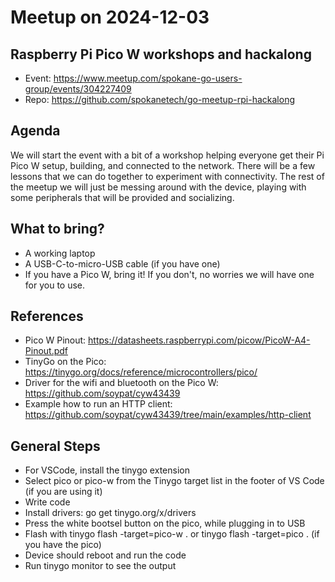 # Meetup on 2024-12-03

## Raspberry Pi Pico W workshops and hackalong

* Event: https://www.meetup.com/spokane-go-users-group/events/304227409
* Repo: https://github.com/spokanetech/go-meetup-rpi-hackalong

## Agenda

We will start the event with a bit of a workshop helping everyone get their Pi Pico W setup, building, and connected to the network. There will be a few lessons that we can do together to experiment with connectivity. The rest of the meetup we will just be messing around with the device, playing with some peripherals that will be provided and socializing.

## What to bring?

* A working laptop
* A USB-C-to-micro-USB cable (if you have one)
* If you have a Pico W, bring it! If you don't, no worries we will have one for you to use.

## References

* Pico W Pinout: https://datasheets.raspberrypi.com/picow/PicoW-A4-Pinout.pdf
* TinyGo on the Pico: https://tinygo.org/docs/reference/microcontrollers/pico/
* Driver for the wifi and bluetooth on the Pico W: https://github.com/soypat/cyw43439
* Example how to run an HTTP client: https://github.com/soypat/cyw43439/tree/main/examples/http-client

## General Steps

* For VSCode, install the tinygo extension
* Select pico or pico-w from the Tinygo target list in the footer of VS Code (if you are using it)
* Write code
* Install drivers: go get tinygo.org/x/drivers
* Press the white bootsel button on the pico, while plugging in to USB
* Flash with tinygo flash -target=pico-w . or tinygo flash -target=pico . (if you have the pico)
* Device should reboot and run the code
* Run tinygo monitor to see the output

